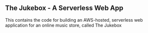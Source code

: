 ## The Jukebox - A Serverless Web App

This contains the code for building an AWS-hosted, serverless web application for an online music store, called The Jukebox